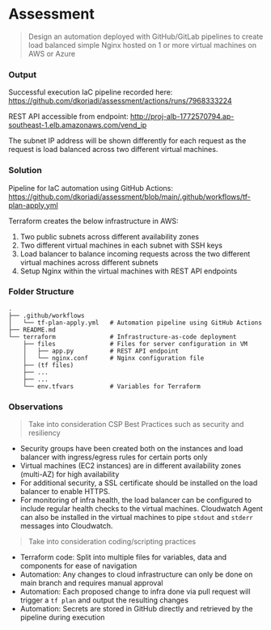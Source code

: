 # Assessment

> Design an automation deployed with GitHub/GitLab pipelines to create load balanced simple Nginx hosted on 1 or more virtual machines on AWS or Azure

### Output

Successful execution IaC pipeline recorded here:
https://github.com/dkoriadi/assessment/actions/runs/7968333224

REST API accessible from endpoint:
http://proj-alb-1772570794.ap-southeast-1.elb.amazonaws.com/vend_ip

The subnet IP address will be shown differently for each request as the request is load balanced across two different virtual machines.

### Solution

Pipeline for IaC automation using GitHub Actions:
https://github.com/dkoriadi/assessment/blob/main/.github/workflows/tf-plan-apply.yml

Terraform creates the below infrastructure in AWS:
1. Two public subnets across different availability zones
2. Two different virtual machines in each subnet with SSH keys
3. Load balancer to balance incoming requests across the two different virtual machines across different subnets
4. Setup Nginx within the virtual machines with REST API endpoints

### Folder Structure
    .
    ├── .github/workflows
    │   └── tf-plan-apply.yml   # Automation pipeline using GitHub Actions
    ├── README.md
    └── terraform               # Infrastructure-as-code deployment
        ├── files               # Files for server configuration in VM
        │   ├── app.py          # REST API endpoint
        │   └── nginx.conf      # Nginx configuration file
        ├── (tf files)
        ├── ...
        ├── ...
        └── env.tfvars          # Variables for Terraform

### Observations

> Take into consideration CSP Best Practices such as security and resiliency

- Security groups have been created both on the instances and load balancer with ingress/egress rules for certain ports only
- Virtual machines (EC2 instances) are in different availability zones (multi-AZ) for high availability
- For additional security, a SSL certificate should be installed on the load balancer to enable HTTPS.
- For monitoring of infra health, the load balancer can be configured to include regular health checks to the virtual machines. Cloudwatch Agent can also be installed in the virtual machines to pipe `stdout` and `stderr` messages into Cloudwatch. 

> Take into consideration coding/scripting practices

- Terraform code: Split into multiple files for variables, data and components for ease of navigation
- Automation: Any changes to cloud infrastructure can only be done on main branch and requires manual approval
- Automation: Each proposed change to infra done via pull request will trigger a `tf plan` and output the resulting changes
- Automation: Secrets are stored in GitHub directly and retrieved by the pipeline during execution



